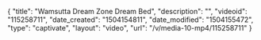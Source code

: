 {
    "title": "Wamsutta Dream Zone Dream Bed",
    "description": "",
    "videoid": "115258711",
    "date_created": "1504154811",
    "date_modified": "1504155472",
    "type": "captivate",
    "layout": "video",
    "url": "\/v\/media-10-mp4\/115258711"
}